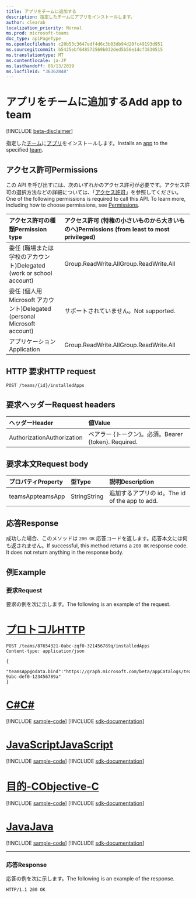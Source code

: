 ```yaml
---
title: アプリをチームに追加する
description: 指定したチームにアプリをインストールします。
author: clearab
localization_priority: Normal
ms.prod: microsoft-teams
doc_type: apiPageType
ms.openlocfilehash: c20b53c3647edf4d6c3b03db94d20fc49193d951
ms.sourcegitcommit: b5425ebf648572569b032ded5b56e1dcf3830515
ms.translationtype: MT
ms.contentlocale: ja-JP
ms.lasthandoff: 08/13/2019
ms.locfileid: "36362848"
---
```

# <a name="add-app-to-team"></a><span data-ttu-id="6682e-103">アプリをチームに追加する</span><span class="sxs-lookup"><span data-stu-id="6682e-103">Add app to team</span></span>

[!INCLUDE [beta-disclaimer](../../includes/beta-disclaimer.md)]

<span data-ttu-id="6682e-104">指定した[チーム](../resources/team.md)に[アプリ](../resources/teamsapp.md)をインストールします。</span><span class="sxs-lookup"><span data-stu-id="6682e-104">Installs an [app](../resources/teamsapp.md) to the specified [team](../resources/team.md).</span></span>

## <a name="permissions"></a><span data-ttu-id="6682e-105">アクセス許可</span><span class="sxs-lookup"><span data-stu-id="6682e-105">Permissions</span></span>

<span data-ttu-id="6682e-p101">この API を呼び出すには、次のいずれかのアクセス許可が必要です。アクセス許可の選択方法などの詳細については、「[アクセス許可](/graph/permissions-reference)」を参照してください。</span><span class="sxs-lookup"><span data-stu-id="6682e-p101">One of the following permissions is required to call this API. To learn more, including how to choose permissions, see [Permissions](/graph/permissions-reference).</span></span>

|<span data-ttu-id="6682e-108">アクセス許可の種類</span><span class="sxs-lookup"><span data-stu-id="6682e-108">Permission type</span></span>      | <span data-ttu-id="6682e-109">アクセス許可 (特権の小さいものから大きいものへ)</span><span class="sxs-lookup"><span data-stu-id="6682e-109">Permissions (from least to most privileged)</span></span>              |
|:--------------------|:---------------------------------------------------------|
|<span data-ttu-id="6682e-110">委任 (職場または学校のアカウント)</span><span class="sxs-lookup"><span data-stu-id="6682e-110">Delegated (work or school account)</span></span> | <span data-ttu-id="6682e-111">Group.ReadWrite.All</span><span class="sxs-lookup"><span data-stu-id="6682e-111">Group.ReadWrite.All</span></span>    |
|<span data-ttu-id="6682e-112">委任 (個人用 Microsoft アカウント)</span><span class="sxs-lookup"><span data-stu-id="6682e-112">Delegated (personal Microsoft account)</span></span> | <span data-ttu-id="6682e-113">サポートされていません。</span><span class="sxs-lookup"><span data-stu-id="6682e-113">Not supported.</span></span>    |
|<span data-ttu-id="6682e-114">アプリケーション</span><span class="sxs-lookup"><span data-stu-id="6682e-114">Application</span></span> | <span data-ttu-id="6682e-115">Group.ReadWrite.All</span><span class="sxs-lookup"><span data-stu-id="6682e-115">Group.ReadWrite.All</span></span> |

## <a name="http-request"></a><span data-ttu-id="6682e-116">HTTP 要求</span><span class="sxs-lookup"><span data-stu-id="6682e-116">HTTP request</span></span>
<!-- { "blockType": "ignored" } -->
```http
POST /teams/{id}/installedApps
```

## <a name="request-headers"></a><span data-ttu-id="6682e-117">要求ヘッダー</span><span class="sxs-lookup"><span data-stu-id="6682e-117">Request headers</span></span>

| <span data-ttu-id="6682e-118">ヘッダー</span><span class="sxs-lookup"><span data-stu-id="6682e-118">Header</span></span>       | <span data-ttu-id="6682e-119">値</span><span class="sxs-lookup"><span data-stu-id="6682e-119">Value</span></span> |
|:---------------|:--------|
| <span data-ttu-id="6682e-120">Authorization</span><span class="sxs-lookup"><span data-stu-id="6682e-120">Authorization</span></span>  | <span data-ttu-id="6682e-p102">ベアラー {トークン}。必須。</span><span class="sxs-lookup"><span data-stu-id="6682e-p102">Bearer {token}. Required.</span></span>  |

## <a name="request-body"></a><span data-ttu-id="6682e-123">要求本文</span><span class="sxs-lookup"><span data-stu-id="6682e-123">Request body</span></span>

| <span data-ttu-id="6682e-124">プロパティ</span><span class="sxs-lookup"><span data-stu-id="6682e-124">Property</span></span>   | <span data-ttu-id="6682e-125">型</span><span class="sxs-lookup"><span data-stu-id="6682e-125">Type</span></span> |<span data-ttu-id="6682e-126">説明</span><span class="sxs-lookup"><span data-stu-id="6682e-126">Description</span></span>|
|:---------------|:--------|:----------|
|<span data-ttu-id="6682e-127">teamsApp</span><span class="sxs-lookup"><span data-stu-id="6682e-127">teamsApp</span></span>|<span data-ttu-id="6682e-128">String</span><span class="sxs-lookup"><span data-stu-id="6682e-128">String</span></span>|<span data-ttu-id="6682e-129">追加するアプリの id。</span><span class="sxs-lookup"><span data-stu-id="6682e-129">The id of the app to add.</span></span>|

## <a name="response"></a><span data-ttu-id="6682e-130">応答</span><span class="sxs-lookup"><span data-stu-id="6682e-130">Response</span></span>

<span data-ttu-id="6682e-p103">成功した場合、このメソッドは `200 OK` 応答コードを返します。応答本文には何も返されません。</span><span class="sxs-lookup"><span data-stu-id="6682e-p103">If successful, this method returns a `200 OK` response code. It does not return anything in the response body.</span></span>

## <a name="example"></a><span data-ttu-id="6682e-133">例</span><span class="sxs-lookup"><span data-stu-id="6682e-133">Example</span></span>

### <a name="request"></a><span data-ttu-id="6682e-134">要求</span><span class="sxs-lookup"><span data-stu-id="6682e-134">Request</span></span>

<span data-ttu-id="6682e-135">要求の例を次に示します。</span><span class="sxs-lookup"><span data-stu-id="6682e-135">The following is an example of the request.</span></span>

# <a name="httptabhttp"></a>[<span data-ttu-id="6682e-136">プロトコル</span><span class="sxs-lookup"><span data-stu-id="6682e-136">HTTP</span></span>](#tab/http)
<!-- {
  "blockType": "request",
  "name": "add_teamsApp"
}-->
```http
POST /teams/87654321-0abc-zqf0-321456789q/installedApps
Content-type: application/json

{
   "teamsApp@odata.bind":"https://graph.microsoft.com/beta/appCatalogs/teamsApps/12345678-9abc-def0-123456789a"
}
```
# <a name="ctabcsharp"></a>[<span data-ttu-id="6682e-137">C#</span><span class="sxs-lookup"><span data-stu-id="6682e-137">C#</span></span>](#tab/csharp)
[!INCLUDE [sample-code](../includes/snippets/csharp/add-teamsapp-csharp-snippets.md)]
[!INCLUDE [sdk-documentation](../includes/snippets/snippets-sdk-documentation-link.md)]

# <a name="javascripttabjavascript"></a>[<span data-ttu-id="6682e-138">JavaScript</span><span class="sxs-lookup"><span data-stu-id="6682e-138">JavaScript</span></span>](#tab/javascript)
[!INCLUDE [sample-code](../includes/snippets/javascript/add-teamsapp-javascript-snippets.md)]
[!INCLUDE [sdk-documentation](../includes/snippets/snippets-sdk-documentation-link.md)]

# <a name="objective-ctabobjc"></a>[<span data-ttu-id="6682e-139">目的-C</span><span class="sxs-lookup"><span data-stu-id="6682e-139">Objective-C</span></span>](#tab/objc)
[!INCLUDE [sample-code](../includes/snippets/objc/add-teamsapp-objc-snippets.md)]
[!INCLUDE [sdk-documentation](../includes/snippets/snippets-sdk-documentation-link.md)]

# <a name="javatabjava"></a>[<span data-ttu-id="6682e-140">Java</span><span class="sxs-lookup"><span data-stu-id="6682e-140">Java</span></span>](#tab/java)
[!INCLUDE [sample-code](../includes/snippets/java/add-teamsapp-java-snippets.md)]
[!INCLUDE [sdk-documentation](../includes/snippets/snippets-sdk-documentation-link.md)]

---


### <a name="response"></a><span data-ttu-id="6682e-141">応答</span><span class="sxs-lookup"><span data-stu-id="6682e-141">Response</span></span>

<span data-ttu-id="6682e-142">応答の例を次に示します。</span><span class="sxs-lookup"><span data-stu-id="6682e-142">The following is an example of the response.</span></span>

<!-- {
  "blockType": "response",
  "truncated": true
} -->
```http
HTTP/1.1 200 OK
```

<!-- uuid: 8fcb5dbc-d5aa-4681-8e31-b001d5168d79
2015-10-25 14:57:30 UTC -->
<!--
{
  "type": "#page.annotation",
  "description": "Add teamsApp",
  "keywords": "",
  "section": "documentation",
  "tocPath": "",
  "suppressions": []
}
-->
